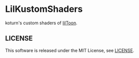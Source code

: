 LilKustomShaders
================

koturn's custom shaders of [lilToon](https://github.com/lilxyzw/lilToon "lilxyzw/lilToon").

## LICENSE

This software is released under the MIT License, see [LICENSE](LICENSE "LICENSE").
